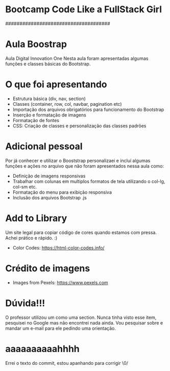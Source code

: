 # Bootcamp Code Like a FullStack Girl
#####################################

# Aula Boostrap
Aula Digital Innovation One
Nesta aula foram apresentadas algumas funções e classes básicas do Bootstrap.

# O que foi apresentando
- Estrutura básica (div, nav, section)
- Classes (container, row, col, navbar, pagination etc)
- Importação dos arquivos obrigatórios para funcionamento do Bootstrap
- Inserção e formatação de imagens
- Formatação de fontes
- CSS: Criação de classes e personalização das classes padrões

# Adicional pessoal
Por já conhecer e utilizar o Booststrap personalizaei e incluí algumas funções e ações no arquivo que não foram apresentados nessa aula como:
- Definição de imagens responsivas
- Trabalhar com colunas em multiplos formatos de tela utilizando o col-lg, col-sm etc.
- Formatação do menu para exibição responsiva
- Inclusão dos arquivos Bootstrap .js

# Add to Library
Um site legal para copiar código de cores quando estamos com pressa. Achei prático e rápido. :)
- Color Codes: https://html-color-codes.info/

# Crédito de imagens
- Images from Pexels: https://www.pexels.com

# Dúvida!!!
O professor utilizou um <selection></selection> como uma section.
Nunca tinha visto esse item, pesquisei no Google mas não encontrei nada ainda.
Vou pesquisar sobre e mandar um e-mail para ele pedindo uma orientação.

# aaaaaaaaaahhhh
Errei o texto do commit, estou apanhando para corrigir \0/


